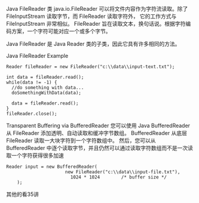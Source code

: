 
Java FileReader 类 java.io.FileReader 可以将文件内容作为字符流读取。除了 FileInputStream 读取字节，而 FileReader 读取字符外，
它的工作方式与 FileInputStream 非常相似。 FileReader 旨在读取文本，换句话说。根据字符编码方案，一个字符可能对应一个或多个字节。

Java FileReader 是 Java Reader 类的子类，因此它具有许多相同的方法。

Java FileReader Example

```
Reader fileReader = new FileReader("c:\\data\\input-text.txt");

int data = fileReader.read();
while(data != -1) {
  //do something with data...
  doSomethingWithData(data);

  data = fileReader.read();
}
fileReader.close();
```

Transparent Buffering via BufferedReader
您可以使用 Java BufferedReader 从 FileReader 添加透明、自动读取和缓冲字节数组。 BufferedReader 从底层 FileReader 读取一大块字符到一个字符数组中。
然后，您可以从 BufferedReader 中逐个读取字节，并且仍然可以通过读取字符数组而不是一次读取一个字符获得很多加速
```
Reader input = new BufferedReader(
                      new FileReader("c:\\data\\input-file.txt"),
                        1024 * 1024        /* buffer size */
    );
```

其他的看35讲